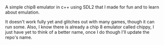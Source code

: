 A simple chip8 emulator in c++ using SDL2 that I made for fun and to learn about emulation. 

It doesn't work fully yet and glitches out with many games, though it can run some. Also, I know there is already a chip 8 emulator called chippy, I just have yet to think of a better name, once I do though I'll update the repo's name.
